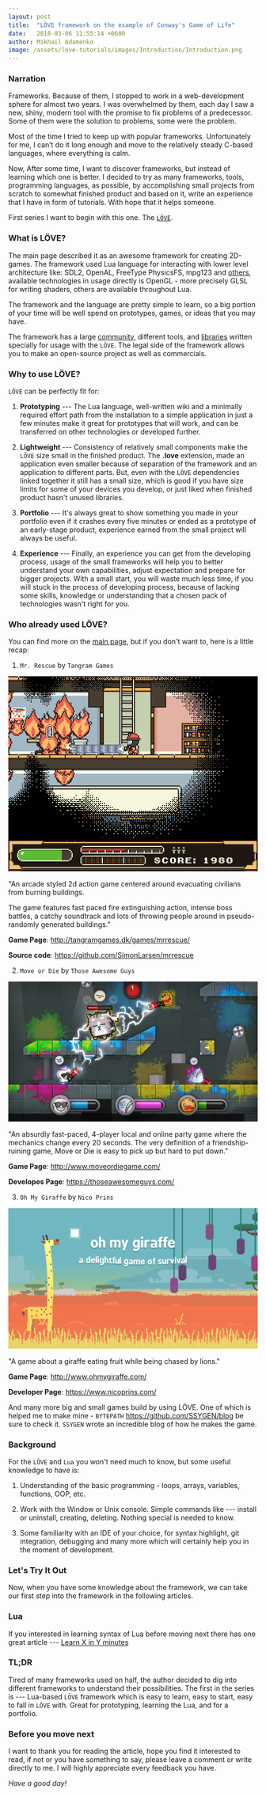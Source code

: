 ```yaml
---
layout: post
title:  "LÖVE framework on the example of Conway's Game of Life"
date:   2018-03-06 11:55:14 +0600
author: Mikhail Adamenko
image: /assets/love-tutorials/images/Introduction/Introduction.png
---
```


### Narration
Frameworks. Because of them, I stopped to work in a web-development sphere for almost two years. I was overwhelmed by them, each day I saw a new, shiny, modern tool with the promise to fix problems of a predecessor. Some of them were the solution to problems, some were the problem. 

Most of the time I tried to keep up with popular frameworks. Unfortunately for me, I can’t do it long enough and move to the relatively steady C-based languages, where everything is calm.

Now, After some time, I want to discover frameworks, but instead of learning which one is better. I decided to try as many frameworks, tools, programming languages, as possible, by accomplishing small projects from scratch to somewhat finished product and based on it, write an experience that I have in form of tutorials. With hope that it helps someone.

First series I want to begin with this one. The [`LÖVE`](https://love2d.org).

### What is LÖVE?
The main page described it as an awesome framework for creating 2D-games. The framework used Lua language for interacting with lower level architecture like: SDL2, OpenAL, FreeType PhysicsFS, mpg123 and [others](https://bitbucket.org/rude/love/overview), available technologies in usage directly is OpenGL - more precisely GLSL for writing shaders, others are available throughout Lua. 

The framework and the language are pretty simple to learn, so a big portion of your time will be well spend on prototypes, games, or ideas that you may have. 

The framework has a large [community](https://love2d.org/forums/), different tools, and [libraries](https://github.com/love2d-community/awesome-love2d) written specially for usage with the `LÖVE`. The legal side of the framework allows you to make an open-source project as well as commercials.

### Why to use LÖVE?
`LÖVE` can be perfectly fit for:

1. __Prototyping__ --- The Lua language, well-written wiki and a minimally required effort path from the installation to a simple application in just a few minutes make it great for prototypes that will work, and can be transferred on other technologies or developed further.

2. __Lightweight__ ---  Consistency of relatively small components make the `LÖVE` size small in the finished product. The __.love__ extension, made an application even smaller because of separation of the framework and an application to different parts. But, even with the `LÖVE` dependencies linked together it still has a small size, which is good if you have size limits for some of your devices you develop, or just liked when finished product hasn't unused libraries.

3. __Portfolio__ --- It's always great to show something you made in your portfolio even if it crashes every five minutes or ended as a prototype of an early-stage product, experience earned from the small project will always be useful.

4. __Experience__ --- Finally, an experience you can get from the developing process, usage of the small frameworks will help you to better understand your own capabilities, adjust expectation and prepare for bigger projects. With a small start, you will waste much less time, if you will stuck in the process of developing process, because of lacking some skills, knowledge or understanding that a chosen pack of technologies wasn't right for you. 

### Who already used LÖVE?
You can find more on the [main page](https://love2d.org/), but if you don't want to, here is a little recap:

1. `Mr. Rescue` by `Tangram Games`

![Mr.Rescue Game screenshot](/assets/love-tutorials/images/Introduction/mrrescue.png "Mr. Rescue Game screenshot")

"An arcade styled 2d action game centered around evacuating civilians from burning buildings.

The game features fast paced fire extinguishing action, intense boss battles, a catchy soundtrack and lots of throwing people around in pseudo-randomly generated buildings."

__Game Page__: <http://tangramgames.dk/games/mrrescue/>
        
__Source code__: <https://github.com/SimonLarsen/mrrescue>

2. `Move or Die` by `Those Awesome Guys`

![Move or Die screenshot](/assets/love-tutorials/images/Introduction/moveordie.png "Move or Die screenshot")

"An absurdly fast-paced, 4-player local and online party game where the mechanics change every 20 seconds. The very definition of a friendship-ruining game, Move or Die is easy to pick up but hard to put down."

__Game Page__: <http://www.moveordiegame.com/>

__Developes Page__: <https://thoseawesomeguys.com/>

3. `Oh My Giraffe` by `Nico Prins`

![Oh My Giraffe screenshot](/assets/love-tutorials/images/Introduction/ohmygiraffe.png "Oh My Giraffe screenshot")

"A game about a giraffe eating fruit while being chased by lions."

__Game Page__: <http://www.ohmygiraffe.com/>

__Developer Page__: <https://www.nicoprins.com/>

And many more big and small games build by using LÖVE. One of which is helped me to make mine - `BYTEPATH` https://github.com/SSYGEN/blog be sure to check it. `SSYGEN` wrote an incredible blog of how he makes the game. 

### Background
For the `LÖVE` and `Lua` you won't need much to know, but some useful knowledge to have is:

1. Understanding of the basic programming - loops, arrays, variables, functions, OOP, etc.

2. Work with the Window or Unix console. Simple commands like --- install or uninstall, creating, deleting. Nothing special is needed to know.

3. Some familiarity with an IDE of your choice, for syntax highlight, git integration, debugging and many more which will certainly help you in the moment of development.

### Let's Try It Out
Now, when you have some knowledge about the framework, we can take our first step into the framework in the following articles.

### Lua
If you interested in learning syntax of Lua before moving next there has one great article --- [Learn X in Y minutes](https://learnxinyminutes.com/docs/lua/)

### TL;DR
Tired of many frameworks used on half, the author decided to dig into different frameworks to understand their possibilities. The first in the series is --- Lua-based `LÖVE` framework which is easy to learn, easy to start, easy to fall in `LÖVE` with. Great for prototyping, learning the Lua, and for a portfolio. 

### Before you move next
I want to thank you for reading the article, hope you find it interested to read, if not or you have something to say, please leave a comment or write directly to me. I will highly appreciate every feedback you have.

*Have a good day!*